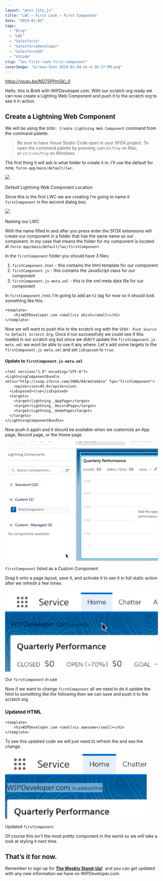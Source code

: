 ```yaml
---
layout: "post.11ty.js"
title: "LWC – First Look – First Component"
date: "2019-01-02"
tags: 
  - "Blog"
  - "LWC"
  - "Salesforce"
  - "SalesforceDeveloper"
  - "SalesforceDX"
  - "VSCode"
slug: "lwc-first-look-first-component"
coverImage: "Screen-Shot-2019-01-04-at-4.38.17-PM.png"
---
```


https://youtu.be/ND75PPmOk\_0

Hello, this is Brett with WIPDeveloper.com. With our scratch org ready we can now create a Lighting Web Component and push it to the scratch org to see it in action.

## Create a Lightning Web Component

We will be using the `SFDX: Create Lightning Web Component` command from the command palette.

> Be sure to have Visual Studio Code open in your SFDX project. To open the command palette by pressing `cmd+shift+p` on Mac, or `ctrl+shift+p` on Windows.

The first thing it will ask is what folder to create it in. I'll use the default for now, `force-app/main/default/lwc`.

![](https://i1.wp.com/wipdeveloper.com/wp-content/uploads/2019/01/Screen-Shot-2019-01-03-at-6.21.25-PM.png?fit=1024%2C120&ssl=1)

Default Lightning Web Component Location

Since this is the first LWC we are creating I'm going to name it `firstComponent` in the second dialog box.

![](https://i0.wp.com/wipdeveloper.com/wp-content/uploads/2019/01/Screen-Shot-2019-01-03-at-6.24.22-PM.png?fit=1024%2C142&ssl=1)

Naming our LWC

With the name filled in and after you press enter the SFDX extensions will create our component in a folder that has the same name as our component. In my case that means the folder for my component is located at `force-app/main/default/lwc/firstComponent`.

In the `firstComponent` folder you should have 3 files:

1. `firstComponent.html` - this contains the html template for our component
2. `firstComponent.js` - this contains the JavaScript class for our component
3. `firstComponent.js-meta.xml` - this is the xml meta data file for our component

In `firstComponent.html` I'm going to add an `h1` tag for now so it should look something like this.

```
<template>
    <h1>WIPDeveloper.com <small>is okish</small></h1>
</template>
```

Now we will want to push this to the scratch org with the `SFDX: Push Source to Default Scratch Org`. Once it run successfully we could see if this loaded in our scratch org but since we didn't update the `firstComponent.js-meta.xml` we wont be able to use it any where. Let's add some targets to the `firstComponent.js-meta.xml` and set `isExposed` to `true`.

#### Update to `firstComponent.js-meta.xml`

```
<?xml version="1.0" encoding="UTF-8"?>
<LightningComponentBundle xmlns="http://soap.sforce.com/2006/04/metadata" fqn="firstComponent">
    <apiVersion>45.0</apiVersion>
  <isExposed>true</isExposed>
  <targets>
    <target>lightning__AppPage</target>
    <target>lightning__RecordPage</target>
    <target>lightning__HomePage</target>
  </targets>
</LightningComponentBundle>
```

Now push it again and it should be available when we customize an App page, Record page, or the Home page.

![](images/Screen-Shot-2019-01-04-at-4.25.51-PM.png)

`firstComponent` listed as a Custom Component

Drag it onto a page layout, save it, and activate it to see it in full static action after we refresh a few times.

![](images/Screen-Shot-2019-01-04-at-4.28.38-PM.png)

Our `firstComponent` in use

Now if we want to change `firstComponent` all we need to do it update the html to something like the following then we can save and push it to the scratch org.

### Updated HTML

```
<template>
    <h1>WIPDeveloper.com <small>is awesome</small></h1>
</template>
```

To see this updated code we will just need to refresh the and see the change.

![](images/Screen-Shot-2019-01-04-at-4.31.24-PM.png)

Updated `firstComponent`

Of course this isn't the most pretty component in the world so we will take a look at styling it next time.

## That’s it for now.

Remember to sign up for **[The Weekly Stand-Up!](https://wipdeveloper.wpcomstaging.com/newsletter/)**  and you can get updated with any new information we have on WIPDeveloper.com.

